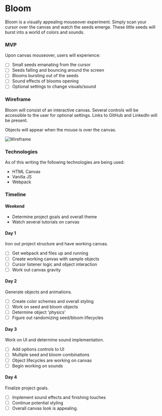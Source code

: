 # Bloom

Bloom is a visually appealing mouseover experiment. Simply scan your cursor over the canvas and watch the seeds emerge. These little seeds will burst into a world of colors and sounds.

### MVP
Upon canvas mouseover, users will experience:
- [ ] Small seeds emanating from the cursor
- [ ] Seeds falling and bouncing around the screen
- [ ] Blooms bursting out of the seeds
- [ ] Sound effects of blooms opening
- [ ] Optional settings to change visuals/sound

### Wireframe

Bloom will consist of an interactive canvas. Several controls will be accessible to the user for optional settings. Links to GitHub and LinkedIn will be present.

Objects will appear when the mouse is over the canvas.

![Wireframe](assets/wireframe.png)


### Technologies
As of this writing the following technologies are being used:
- HTML Canvas
- Vanilla JS
- Webpack

### Timeline

#### Weekend
- Determine project goals and overall theme
- Watch several tutorials on canvas

#### Day 1
Iron out project structure and have working canvas.

- [ ] Get webpack and files up and running
- [ ] Create working canvas with sample objects
- [ ] Cursor listener logic and object interaction
- [ ] Work out canvas gravity

#### Day 2
Generate objects and animations.

- [ ] Create color schemes and overall styling
- [ ] Work on seed and bloom objects
- [ ] Determine object 'physics'
- [ ] Figure out randomizing seed/bloom lifecycles

#### Day 3
Work on UI and determine sound implementation.

- [ ] Add options controls to UI
- [ ] Multiple seed and bloom combinations
- [ ] Object lifecycles are working on canvas
- [ ] Begin working on sounds

#### Day 4
Finalize project goals.

- [ ] Implement sound effects and finishing touches
- [ ] Continue potential styling
- [ ] Overall canvas look is appealing.
